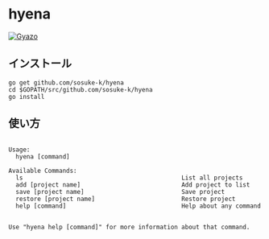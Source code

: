 # hyena

[![Gyazo](http://i.gyazo.com/70a5a135291e5b9bf19d3ba1489ca060.png)](http://gyazo.com/70a5a135291e5b9bf19d3ba1489ca060)

## インストール

```
go get github.com/sosuke-k/hyena
cd $GOPATH/src/github.com/sosuke-k/hyena
go install
```


## 使い方

<usage>

```

Usage:
  hyena [command]

Available Commands:
  ls                                            List all projects
  add [project name]                            Add project to list
  save [project name]                           Save project
  restore [project name]                        Restore project
  help [command]                                Help about any command


Use "hyena help [command]" for more information about that command.
```

</usage>
